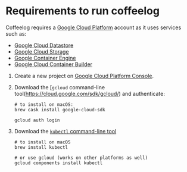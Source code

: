 # Requirements to run coffeelog

Coffeelog requires a [Google Cloud Platform](https://cloud.google.com) account
as it uses services such as:

- [Google Cloud Datastore](http://cloud.google.com/datastore)
- [Google Cloud Storage](http://cloud.google.com/storage)
- [Google Container Engine](https://cloud.google.com/container-engine/)
- [Google Cloud Container Builder](https://cloud.google.com/container-builder/)

1. Create a new project on [Google Cloud Platform Console](https://console.cloud.google.com).

1. Download the [`gcloud` command-line tool(https://cloud.google.com/sdk/gcloud/) and
   authenticate:

       # to install on macOS:
       brew cask install google-cloud-sdk

       gcloud auth login

1. Download the [`kubectl` command-line tool](https://kubernetes.io/docs/user-guide/kubectl-overview/)

       # to install on macOS
       brew install kubectl 

       # or use gcloud (works on other platforms as well)
       gcloud components install kubectl
